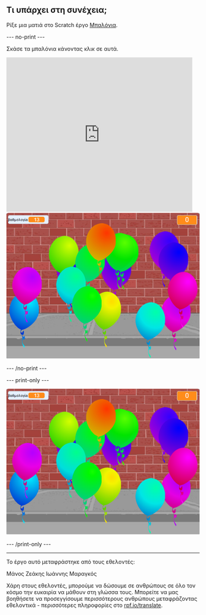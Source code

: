 ## Τι υπάρχει στη συνέχεια;

Ρίξε μια ματιά στο Scratch έργο [Μπαλόνια](https://projects.raspberrypi.org/en/projects/balloons).

--- no-print ---

Σκάσε τα μπαλόνια κάνοντας κλικ σε αυτά.

<div class="scratch-preview">
  <iframe allowtransparency="true" width="485" height="402" src="https://scratch.mit.edu/projects/embed/299206746/?autostart=false" frameborder="0" scrolling="no"></iframe>
  <img src="images/balloons-final.png">
</div>

--- /no-print ---

--- print-only ---

![ολοκληρωμένο έργο](images/balloons-final.png)

--- /print-only ---

***

Το έργο αυτό μεταφράστηκε από τους εθελοντές:

Μάνος Ζεάκης
Ιωάννης Μαραγκός

Χάρη στους εθελοντές, μπορούμε να δώσουμε σε ανθρώπους σε όλο τον κόσμο την ευκαιρία να μάθουν στη γλώσσα τους. Μπορείτε να μας βοηθήσετε να προσεγγίσουμε περισσότερους ανθρώπους μεταφράζοντας εθελοντικά - περισσότερες πληροφορίες στο [rpf.io/translate](https://rpf.io/translate).
